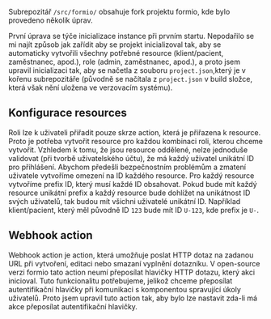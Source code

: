 Subrepozitář `/src/formio/` obsahuje fork projektu formio, kde bylo provedeno
několik úprav.

První úprava se týče inicializace instance při prvním startu. Nepodařilo se mi
najít způsob jak zařídit aby se projekt inicializoval tak, aby se automaticky
vytvořili všechny potřebné resource (klient/pacient, zaměstnanec, apod.), role
(admin, zaměstnanec, apod.), a proto jsem upravil inicializaci tak, aby se
načetla z souboru `project.json`,který je v kořenu subrepozitáře (původně se
načítala z `project.json` v build složce, která však nění uložena ve verzovacím
systému).

## Konfigurace resources

Roli lze k uživateli přiřadit pouze skrze action, která je přiřazena k resource.
Proto je potřeba vytvořit resource pro každou kombinaci roli, kterou chceme
vytvořit. Vzhledem k tomu, že jsou resource oddělené, nelze jednoduše validovat
(při tvorbě uživatelského účtu), že má každý uživatel unikátní ID pro
přihlášení. Abychom předešli bezpečnostním problémům a zmatení uživatele
vytvoříme omezení na ID každého resource. Pro každý resource vytvoříme prefix
ID, který musí každé ID obsahovat. Pokud bude mít každý resource unikátní prefix
a každý resource bude dohlížet na unikátnost ID svých uživatelů, tak budou mít
všichni uživatelé unikátní ID. Například klient/pacient, který měl původně ID
`123` bude mít ID `U-123`, kde prefix je `U-`.

## Webhook action

Webhook action je action, která umožňuje poslat HTTP dotaz na zadanou URL při
vytvoření, editaci nebo smazaní vyplnění dotazníku. V open-source verzi formio
tato action neumí přeposílat hlavičky HTTP dotazu, který akci inicioval. Tuto
funkcionalitu potřebujeme, jelikož chceme přeposílat autentifikační hlavičky při
komunikaci s komponentou spravující úkoly uživatelů. Proto jsem upravil tuto
action tak, aby bylo lze nastavit zda-li má akce přeposílat autentifikační
hlavičky.
